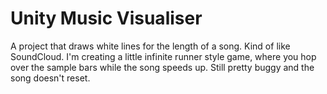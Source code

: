 # Unity Music Visualiser
 A project that draws white lines for the length of a song. Kind of like SoundCloud.
 I'm creating a little infinite runner style game, where you hop over the sample bars while the song speeds up. Still pretty buggy and the song doesn't reset.
